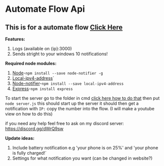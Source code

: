 # Automate Flow Api
## This is for a automate flow [Click Here](https://llamalab.com/automate/community/flows/29094)
**Features:**
1. Logs (available on {ip}:3000)
2. Sends stright to your windows 10 notifications!

**Required node modules:**
1. [Node](https://nodejs.org)-`npm install --save node-notifier -g`
2. [Local-ipv4-address](https://www.npmjs.com/package/local-ipv4-address)`
3. [Node-notifier](https://www.npmjs.com/package/node-notifier)-`npm install --save local-ipv4-address`
4. [Express](https://www.npmjs.com/package/express)-`npm install express`

To start the server go to the folder in cmd [click here how to do that](https://www.youtube.com/watch?v=sjaCgavMO18) then put `node server.js` this should start up the server it should then get a notification with `IP:` copy the number into the flow.
(I will make a youtube view on how to do this)


if you need any help feel free to ask on my discord server: https://discord.gg/dWrQ9sw

**Update ideas:**
1. Include battery notification e.g 'your phone is on 25%' and 'your phone is fully charged!`
2. Settings for what notification you want (can be changed in website?)
